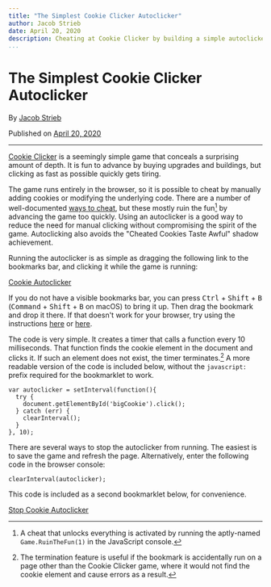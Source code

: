 ```yaml
---
title: "The Simplest Cookie Clicker Autoclicker"
author: Jacob Strieb
date: April 20, 2020
description: Cheating at Cookie Clicker by building a simple autoclicker for that runs as a bookmarklet
...
```



# The Simplest Cookie Clicker Autoclicker

By [Jacob Strieb](https://jstrieb.github.io)

Published on [April 20, 2020](/posts/auto-cookie/)

---


[Cookie Clicker](https://orteil.dashnet.org/cookieclicker/) is a seemingly
simple game that conceals a surprising amount of depth. It is fun to advance by
buying upgrades and buildings, but clicking as fast as possible quickly gets
tiring.

The game runs entirely in the browser, so it is possible to cheat by manually
adding cookies or modifying the underlying code. There are a number of
well-documented [ways to
cheat](https://cookieclicker.fandom.com/wiki/Cheating), but these mostly ruin
the fun[^1] by advancing the game too quickly. Using an autoclicker is a good
way to reduce the need for manual clicking without compromising the spirit of
the game. Autoclicking also avoids the "Cheated Cookies Taste Awful" shadow
achievement.

Running the autoclicker is as simple as dragging the following link to the
bookmarks bar, and clicking it while the game is running:

<div class="button-container"> <a class="button" href="javascript:var autoclicker = setInterval(function(){ try { document.getElementById('bigCookie').click(); } catch (err) { clearInterval(); } }, 10);">Cookie Autoclicker</a> </div>

If you do not have a visible bookmarks bar, you can press <kbd>Ctrl</kbd> +
<kbd>Shift</kbd> + <kbd>B</kbd> (<kbd>Command</kbd> + <kbd>Shift</kbd> +
<kbd>B</kbd> on macOS) to bring it up. Then drag the bookmark and drop it
there. If that doesn't work for your browser, try using the instructions
[here](https://www.computerhope.com/issues/ch001917.htm) or
[here](https://it.nmu.edu/docs/display-bookmarks-and-favorites-your-internet-browser).

The code is very simple. It creates a timer that calls a function every 10
milliseconds. That function finds the cookie element in the document and clicks
it. If such an element does not exist, the timer terminates.[^2] A more
readable version of the code is included below, without the `javascript:`
prefix required for the bookmarklet to work.

``` { .javascript }
var autoclicker = setInterval(function(){
  try {
    document.getElementById('bigCookie').click();
  } catch (err) {
    clearInterval();
  }
}, 10);
```

There are several ways to stop the autoclicker from running. The easiest is
to save the game and refresh the page. Alternatively, enter the following code
in the browser console:

``` { .javascript }
clearInterval(autoclicker);
```

This code is included as a second bookmarklet below, for convenience.

<div class="button-container"> <a class="button" href="javascript:clearInterval(autoclicker);">Stop Cookie Autoclicker</a> </div>



[^1]: A cheat that unlocks everything is activated by running the aptly-named
      `Game.RuinTheFun(1)` in the JavaScript console.

[^2]: The termination feature is useful if the bookmark is accidentally run on
      a page other than the Cookie Clicker game, where it would not find the
      cookie element and cause errors as a result.
